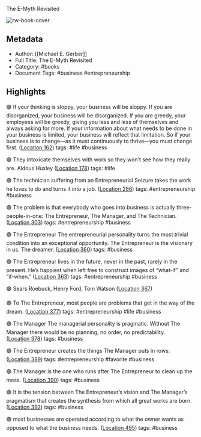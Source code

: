  The E-Myth Revisited

![rw-book-cover](https://images-na.ssl-images-amazon.com/images/I/51-J8ih05kL._SL200_.jpg)

## Metadata
- Author: [[Michael E. Gerber]]
- Full Title: The E-Myth Revisited
- Category: #books
- Document Tags: #business #entrepreneurship

## Highlights
🟣 If your thinking is sloppy, your business will be sloppy. If you are disorganized, your business will be disorganized. If you are greedy, your employees will be greedy, giving you less and less of themselves and always asking for more. If your information about what needs to be done in your business is limited, your business will reflect that limitation. So if your business is to change—as it must continuously to thrive—you must change first. ([Location 162](https://readwise.io/to_kindle?action=open&asin=B000RO9VJK&location=162)) tags: #life #business 

🟣 They intoxicate themselves with work so they won’t see how they really are. Aldous Huxley ([Location 178](https://readwise.io/to_kindle?action=open&asin=B000RO9VJK&location=178)) tags: #life 

🟣 The technician suffering from an Entrepreneurial Seizure takes the work he loves to do and turns it into a job. ([Location 286](https://readwise.io/to_kindle?action=open&asin=B000RO9VJK&location=286)) tags: #entrepreneurship #business 

🟣 The problem is that everybody who goes into business is actually three-people-in-one: The Entrepreneur, The Manager, and The Technician. ([Location 303](https://readwise.io/to_kindle?action=open&asin=B000RO9VJK&location=303)) tags: #entrepreneurship #business 

🟣 The Entrepreneur The entrepreneurial personality turns the most trivial condition into an exceptional opportunity. The Entrepreneur is the visionary in us. The dreamer. ([Location 360](https://readwise.io/to_kindle?action=open&asin=B000RO9VJK&location=360)) tags: #business 

🟣 The Entrepreneur lives in the future, never in the past, rarely in the present. He’s happiest when left free to construct images of “what-if” and “if-when.” ([Location 363](https://readwise.io/to_kindle?action=open&asin=B000RO9VJK&location=363)) tags: #entrepreneurship #business 

🟣 Sears Roebuck, Henry Ford, Tom Watson ([Location 367](https://readwise.io/to_kindle?action=open&asin=B000RO9VJK&location=367))

🟣 To The Entrepreneur, most people are problems that get in the way of the dream. ([Location 377](https://readwise.io/to_kindle?action=open&asin=B000RO9VJK&location=377)) tags: #entrepreneurship #life #business 

🟣 The Manager The managerial personality is pragmatic. Without The Manager there would be no planning, no order, no predictability. ([Location 378](https://readwise.io/to_kindle?action=open&asin=B000RO9VJK&location=378)) tags: #business 

🟣 The Entrepreneur creates the things The Manager puts in rows. ([Location 389](https://readwise.io/to_kindle?action=open&asin=B000RO9VJK&location=389)) tags: #entrepreneurship #favorite #business 

🟣 The Manager is the one who runs after The Entrepreneur to clean up the mess. ([Location 390](https://readwise.io/to_kindle?action=open&asin=B000RO9VJK&location=390)) tags: #business 

🟣 It is the tension between The Entrepreneur’s vision and The Manager’s pragmatism that creates the synthesis from which all great works are born. ([Location 392](https://readwise.io/to_kindle?action=open&asin=B000RO9VJK&location=392)) tags: #business 

🟣 most businesses are operated according to what the owner wants as opposed to what the business needs. ([Location 495](https://readwise.io/to_kindle?action=open&asin=B000RO9VJK&location=495)) tags: #business 

